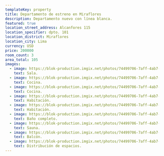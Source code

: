 ```yaml
---
templateKey: property
title: Departamento de estreno en Miraflores
description: Departamento nuevo con línea blanca.
featured: true
location_street_address: Alcanfores 115
location_specifier: dpto. 101
location_district: Miraflores
location_city: Lima
currency: USD
price: 200000
room_count: 3
area_total: 105
images:
  - image: https://blok-production.imgix.net/photos/74499706-7aff-4ab7-b671-5e005d3bd2d8/1616059917_c8cf2a19.jpg?w=1070
    text: Sala.
  - image: https://blok-production.imgix.net/photos/74499706-7aff-4ab7-b671-5e005d3bd2d8/1616059908_d7694b84.jpg?w=1070
    text: Cocina.
  - image: https://blok-production.imgix.net/photos/74499706-7aff-4ab7-b671-5e005d3bd2d8/1616059903_eb77e039.jpg?w=1070
    text: Cocina.
  - image: https://blok-production.imgix.net/photos/74499706-7aff-4ab7-b671-5e005d3bd2d8/1616059914_e3b20b9c.jpg?w=1070
    text: Habitación.
  - image: https://blok-production.imgix.net/photos/74499706-7aff-4ab7-b671-5e005d3bd2d8/1616059907_50fd39db.jpg?w=1070
    text: Habitación.
  - image: https://blok-production.imgix.net/photos/74499706-7aff-4ab7-b671-5e005d3bd2d8/1616059912_459234fb.jpg?w=1070
    text: Baño completo.
  - image: https://blok-production.imgix.net/photos/74499706-7aff-4ab7-b671-5e005d3bd2d8/1616059903_11eca1f0.jpg?w=1070
    text: Sauna.
  - image: https://blok-production.imgix.net/photos/74499706-7aff-4ab7-b671-5e005d3bd2d8/1616059918_a30aafbe.jpg?w=1070
    text: Balcón.
  - image: https://blok-production.imgix.net/photos/74499706-7aff-4ab7-b671-5e005d3bd2d8/1616065590_db16e0ac.png?bg=E8F6F7
    text: Distribución de espacios.
---
```

